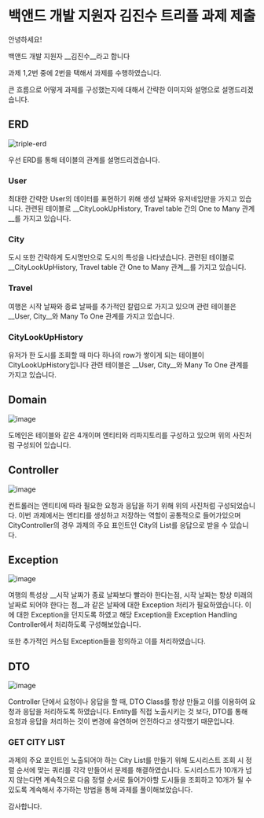 # 백앤드 개발 지원자 김진수 트리플 과제 제출

안녕하세요!

백앤드 개발 지원자 __김진수__라고 합니다

과제 1,2번 중에 2번을 택해서 과제를 수행하였습니다.

큰 흐름으로 어떻게 과제를 구성했는지에 대해서 간략한 이미지와 설명으로 설명드리겠습니다.

## ERD
![triple-erd](https://user-images.githubusercontent.com/46552466/136020954-2c785467-5631-450d-807f-78545e856213.png)

우선 ERD를 통해 테이블의 관계를 설명드리겠습니다.

### User

최대한 간략한 User의 데이터를 표현하기 위해 생성 날짜와 유저네임만을 가지고 있습니다.
관련된 테이블로 __CityLookUpHistory, Travel table 간의 One to Many 관계__를 가지고 있습니다.

### City

도시 또한 간략하게 도시명만으로 도시의 특성을 나타냈습니다.
관련된 테이블로 __CityLookUpHistory, Travel table 간 One to Many 관계__를 가지고 있습니다.

### Travel

여행은 시작 날짜와 종료 날짜를 추가적인 칼럼으로 가지고 있으며
관련 테이블은 __User, City__와 Many To One 관계를 가지고 있습니다.

### CityLookUpHistory

유저가 한 도시를 조회할 때 마다 하나의 row가 쌓이게 되는 테이블이 CityLookUpHistory입니다
관련 테이블은 __User, City__와 Many To One 관계를 가지고 있습니다.

## Domain

![image](https://user-images.githubusercontent.com/46552466/136019758-0826a1d8-4f8e-45ce-847a-b2833df7a0df.png)

도메인은 테이블와 같은 4개이며 엔티티와 리파지토리를 구성하고 있으며 위의 사진처럼 구성되어 있습니다.

## Controller

![image](https://user-images.githubusercontent.com/46552466/136019828-1e77d455-e8a4-429d-a239-964f93b47487.png)

컨트롤러는 엔티티에 따라 필요한 요청과 응답을 하기 위해 위의 사진처럼 구성되었습니다.
이번 과제에서는 엔티티를 생성하고 저장하는 역할이 공통적으로 들어가있으며 CityController의 경우 과제의 주요 표인트인 City의 List를
응답으로 받을 수 있습니다.

## Exception

![image](https://user-images.githubusercontent.com/46552466/136019879-7f102023-e7cb-42a7-9bf2-5c98e7fd73da.png)

여행의 특성상 __시작 날짜가 종료 날짜보다 빨라야 한다는점, 시작 날짜는 항상 미래의 날짜로 되어야 한다는 점__과 같은 날짜에 대한 Exception 처리가 필요하였습니다.
이에 대한 Exception을 던지도록 하였고 해당 Exception을 Exception Handling Controller에서 처리하도록 구성해보았습니다.

또한 추가적인 커스텀 Exception들을 정의하고 이를 처리하였습니다.

## DTO

![image](https://user-images.githubusercontent.com/46552466/136019924-4686a172-dac8-438f-9171-7b621be1f529.png)

Controller 단에서 요청이나 응답을 할 때, DTO Class를 항상 만들고 이를 이용하여 요청과 응답을 처리하도록 하였습니다.
Entity를 직접 노출시키는 것 보다, DTO를 통해 요청과 응답을 처리하는 것이 변경에 유연하며 안전하다고 생각했기 때문입니다.

### GET CITY LIST

과제의 주요 포인트인 노출되어야 하는 City List를 만들기 위해 
도시리스트 조회 시 정렬 순서에 맞는 쿼리를 각각 만들어서 문제를 해결하였습니다.
도시리스트가 10개가 넘지 않는다면 계속적으로 다음 정렬 순서로 들어가야할 도시들을 조회하고
10개가 될 수 있도록 계속해서 추가하는 방법을 통해 과제를 풀이해보았습니다.

감사합니다.







